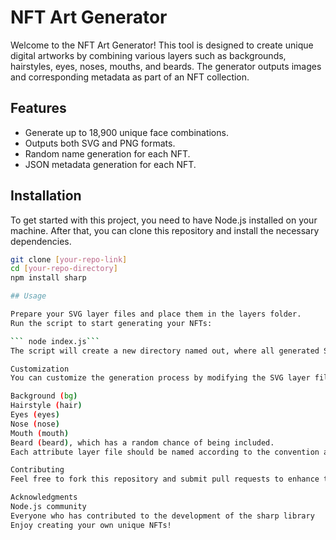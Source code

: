 # NFT Art Generator

Welcome to the NFT Art Generator! This tool is designed to create unique digital artworks by combining various layers such as backgrounds, hairstyles, eyes, noses, mouths, and beards. The generator outputs images and corresponding metadata as part of an NFT collection.

## Features

- Generate up to 18,900 unique face combinations.
- Outputs both SVG and PNG formats.
- Random name generation for each NFT.
- JSON metadata generation for each NFT.

## Installation

To get started with this project, you need to have Node.js installed on your machine. After that, you can clone this repository and install the necessary dependencies.

````bash
git clone [your-repo-link]
cd [your-repo-directory]
npm install sharp

## Usage

Prepare your SVG layer files and place them in the layers folder.
Run the script to start generating your NFTs:

``` node index.js```
The script will create a new directory named out, where all generated SVGs, PNGs, and JSON metadata files will be stored.

Customization
You can customize the generation process by modifying the SVG layer files in the layers directory. The generator is set up to randomize several attributes including:

Background (bg)
Hairstyle (hair)
Eyes (eyes)
Nose (nose)
Mouth (mouth)
Beard (beard), which has a random chance of being included.
Each attribute layer file should be named according to the convention attribute[value].svg. For example, hair1.svg, eyes2.svg, etc.

Contributing
Feel free to fork this repository and submit pull requests to enhance the functionalities of the NFT Art Generator. You can also open issues to report bugs or suggest improvements.

Acknowledgments
Node.js community
Everyone who has contributed to the development of the sharp library
Enjoy creating your own unique NFTs!

````
